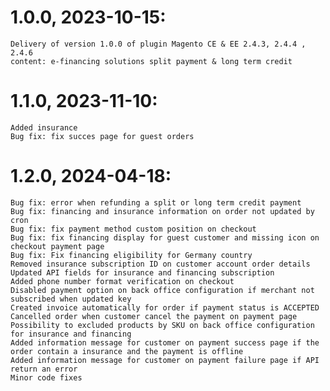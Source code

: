 1.0.0, 2023-10-15:
=============

    Delivery of version 1.0.0 of plugin Magento CE & EE 2.4.3, 2.4.4 , 2.4.6
    content: e-financing solutions split payment & long term credit

1.1.0, 2023-11-10:
=============

    Added insurance
    Bug fix: fix succes page for guest orders
    
1.2.0, 2024-04-18:
=============

    Bug fix: error when refunding a split or long term credit payment
    Bug fix: financing and insurance information on order not updated by cron
    Bug fix: fix payment method custom position on checkout
    Bug fix: fix financing display for guest customer and missing icon on checkout payment page
    Bug fix: Fix financing eligibility for Germany country
    Removed insurance subscription ID on customer account order details
    Updated API fields for insurance and financing subscription
    Added phone number format verification on checkout
    Disabled payment option on back office configuration if merchant not subscribed when updated key
    Created invoice automatically for order if payment status is ACCEPTED
    Cancelled order when customer cancel the payment on payment page
    Possibility to excluded products by SKU on back office configuration for insurance and financing
    Added information message for customer on payment success page if the order contain a insurance and the payment is offline 
    Added information message for customer on payment failure page if API return an error 
    Minor code fixes
